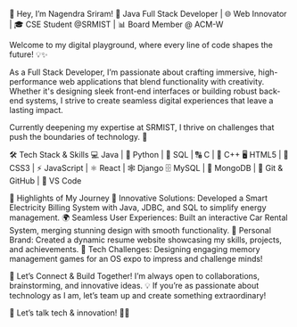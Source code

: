 🚀 Hey, I’m Nagendra Sriram!
🌟 Java Full Stack Developer | 🌐 Web Innovator | 🎓 CSE Student @SRMIST | 📊 Board Member @ ACM-W

Welcome to my digital playground, where every line of code shapes the future! 💡✨

As a Full Stack Developer, I’m passionate about crafting immersive, high-performance web applications that blend functionality with creativity. Whether it's designing sleek front-end interfaces or building robust back-end systems, I strive to create seamless digital experiences that leave a lasting impact.

Currently deepening my expertise at SRMIST, I thrive on challenges that push the boundaries of technology. 🚀

🛠️ Tech Stack & Skills
💻 Java | 🐍 Python | 💾 SQL | 🔠 C | 🔡 C++
🖥️ HTML5 | 🎨 CSS3 | ⚡ JavaScript | ⚛️ React | 🕸️ Django
🗄️ MySQL | 🧩 MongoDB | 📂 Git & GitHub | 🌈 VS Code

🌟 Highlights of My Journey
🚀 Innovative Solutions: Developed a Smart Electricity Billing System with Java, JDBC, and SQL to simplify energy management.
🌍 Seamless User Experiences: Built an interactive Car Rental System, merging stunning design with smooth functionality.
📄 Personal Brand: Created a dynamic resume website showcasing my skills, projects, and achievements.
🧠 Tech Challenges: Designing engaging memory management games for an OS expo to impress and challenge minds!

🤝 Let’s Connect & Build Together!
I’m always open to collaborations, brainstorming, and innovative ideas. 💡 If you’re as passionate about technology as I am, let’s team up and create something extraordinary!

📩 Let’s talk tech & innovation! 🚀✨
